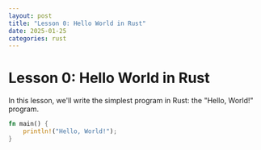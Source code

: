 ```yaml
---
layout: post
title: "Lesson 0: Hello World in Rust"
date: 2025-01-25
categories: rust
---
```


# Lesson 0: Hello World in Rust

In this lesson, we'll write the simplest program in Rust: the "Hello, World!" program.

```rust
fn main() {
    println!("Hello, World!");
}